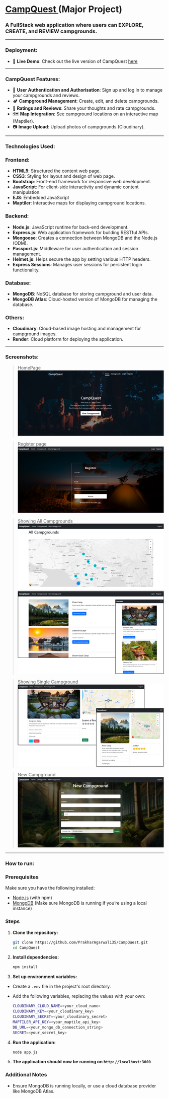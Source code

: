 <h1><a href="https://github.com/PrakharAgarwal135/CampQuest?tab=readme-ov-file#">CampQuest </a> (Major Project)</h1>
<h3>A FullStack web application where users can EXPLORE, CREATE, and REVIEW campgrounds. </h3>

---

<h3>Deployment:</h3>

- 🚀 **Live Demo**: Check out the live version of CampQuest <a href="https://campquest-c1yx.onrender.com/">here</a>

---

<h3>CampQuest Features:</h3>

- 🔑 **User Authentication and Authorisation**: Sign up and log in to manage your campgrounds and reviews.
- 🏕  **Campground Management**: Create, edit, and delete campgrounds.
- 🌟 **Ratings and Reviews**: Share your thoughts and rate campgrounds.
- 🗺️ **Map Integration**: See campground locations on an interactive map (Maptiler).
- 📷 **Image Upload**: Upload photos of campgrounds (Cloudinary).

---

<h3>Technologies Used:</h3>

### Frontend:
-  **HTML5**: Structured the content web page.
-  **CSS3**: Styling for layout and design of web page.
-  **Bootstrap**: Front-end framework for responsive web development.
-  **JavaScript**: For client-side interactivity and dynamic content manipulation.
-  **EJS**: Embedded JavaScript
-  **Maptiler**: Interactive maps for displaying campground locations.

### Backend:
-  **Node.js**: JavaScript runtime for back-end development.
-  **Express.js**: Web application framework for building RESTful APIs.
-  **Mongoose**: Creates a connection between MongoDB and the Node.js (ODM).
-  **Passport.js**: Middleware for user authentication and session management.
-  **Helmet.js**: Helps secure the app by setting various HTTP headers.
-  **Express Sessions**: Manages user sessions for persistent login functionality.

### Database:
-  **MongoDB**: NoSQL database for storing campground and user data.
-  **MongoDB Atlas**: Cloud-hosted version of MongoDB for managing the database.

### Others:
-  **Cloudinary**: Cloud-based image hosting and management for campground images.
-  **Render**: Cloud platform for deploying the application.

---

<h3>Screenshots:</h3>

>HomePage
![home](https://github.com/PrakharAgarwal135/CampQuest/blob/main/public/images/readme%20ss/home.png)

>Register page
![register](https://github.com/PrakharAgarwal135/CampQuest/blob/main/public/images/readme%20ss/register.png)

>Showing All Campgrounds
![show](https://github.com/PrakharAgarwal135/CampQuest/blob/main/public/images/readme%20ss/main%20map.png)
![show](https://github.com/PrakharAgarwal135/CampQuest/blob/main/public/images/readme%20ss/all%20camps2.png)

>Showing Single Campground
![show](https://github.com/PrakharAgarwal135/CampQuest/blob/main/public/images/readme%20ss/single%20camp2.png)

>New Campground
![new](https://github.com/PrakharAgarwal135/CampQuest/blob/main/public/images/readme%20ss/new%20camp.png)

---

<h3>How to run:</h3>

### Prerequisites
Make sure you have the following installed:
- [Node.js](https://nodejs.org/) (with npm)
- [MongoDB](https://www.mongodb.com/) (Make sure MongoDB is running if you’re using a local instance)

### Steps

1. **Clone the repository:**

   ```bash
   git clone https://github.com/PrakharAgarwal135/CampQuest.git
   cd CampQuest
   
2. **Install dependencies:**

   ```bash
   npm install
   
3. **Set up environment variables:**
-  Create a `.env` file in the project's root directory.
-  Add the following variables, replacing the values with your own:
  
      ```bash
      CLOUDINARY_CLOUD_NAME=<your_cloud_name>
      CLOUDINARY_KEY=<your_cloudinary_key>
      CLOUDINARY_SECRET=<your_cloudinary_secret>
      MAPTILER_API_KEY=<your_maptile_api_key>
      DB_URL=<your_mongo_db_connection_string>
      SECRET=<your_secret_key>

4. **Run the application:**

   ```bash
   node app.js

5. **The application should now be running on `http://localhost:3000`**

### Additional Notes

- Ensure MongoDB is running locally, or use a cloud database provider like MongoDB Atlas.


